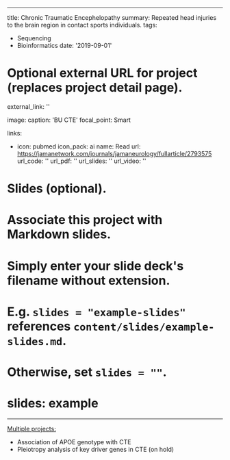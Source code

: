 
---
title: Chronic Traumatic Encephelopathy
summary: Repeated head injuries to the brain region in contact sports individuals.
tags:
  - Sequencing
  - Bioinformatics
date: '2019-09-01'

# Optional external URL for project (replaces project detail page).
external_link: ''

image:
  caption: 'BU CTE'
  focal_point: Smart
  

links:
  - icon: pubmed
    icon_pack: ai
    name: Read
    url: https://jamanetwork.com/journals/jamaneurology/fullarticle/2793575
url_code: ''
url_pdf: ''
url_slides: ''
url_video: ''

# Slides (optional).
#   Associate this project with Markdown slides.
#   Simply enter your slide deck's filename without extension.
#   E.g. `slides = "example-slides"` references `content/slides/example-slides.md`.
#   Otherwise, set `slides = ""`.
# slides: example
---

<u>Multiple projects:</u>
<ul> 
  <li>Association of APOE genotype with CTE</li>
  <li>Pleiotropy analysis of key driver genes in CTE (on hold)</li>
</ul>
